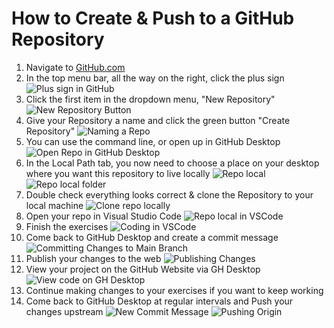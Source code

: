 # How to Create & Push to a GitHub Repository

1. Navigate to [GitHub.com](https://github.com)
2. In the top menu bar, all the way on the right, click the plus sign
   ![Plus sign in GitHub](images/1.png)
3. Click the first item in the dropdown menu, "New Repository"
   ![New Repository Button](images/2.png)
4. Give your Repository a name and click the green button "Create Repository"
   ![Naming a Repo](images/3.png)
5. You can use the command line, or open up in GitHub Desktop
   ![Open Repo in GitHub Desktop](images/4.png)
6. In the Local Path tab, you now need to choose a place on your desktop where you want this repository to live locally
   ![Repo local](images/5.png)
   ![Repo local folder](images/6.png)
7. Double check everything looks correct & clone the Repository to your local machine
   ![Clone repo locally](images/7.png)
8. Open your repo in Visual Studio Code
   ![Repo local in VSCode](images/8.png)
9. Finish the exercises
   ![Coding in VSCode](images/9.png)
10. Come back to GitHub Desktop and create a commit message
    ![Committing Changes to Main Branch](images/10.png)
11. Publish your changes to the web
    ![Publishing Changes](images/11.png)
12. View your project on the GitHub Website via GH Desktop
    ![View code on GH Desktop](images/12.png)
13. Continue making changes to your exercises if you want to keep working
14. Come back to GitHub Desktop at regular intervals and Push your changes upstream
    ![New Commit Message](images/13.png)
    ![Pushing Origin](images/14.png)
